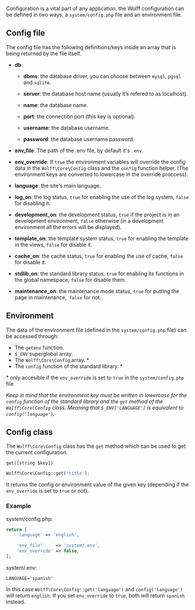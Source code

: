 Configuration is a vital part of any application, the Wolff configuration can be defined in two ways, a `system/config.php` file and an environment file.

## Config file

The config file has the following definitions/keys inside an array that is being returned by the file itself.

* **db**:

    * **dbms**: the database driver, you can choose between `mysql`, `pgsql` and `sqlite`.

    * **server**: the database host name (usually it’s refered to as localhost).

    * **name**: the database name.

    * **port**: the connection port (this key is optional).

    * **username**: the database username.

    * **password**: the database username password.

* **env_file**: The path of the .env file, by default it's `.env`.

* **env_override**: If `true` the environment variables will override the config data in the `Wolff\Core\Config` class and the `config` function helper. (The environment keys are converted to lowercase in the override proccess).

* **language**: the site's main language.

* **log_on**: the log status, `true` for enabling the use of the log system, `false` for disabling it.

* **development_on**: the development status, `true` if the project is in an development environment, `false` otherwise (in a development environment all the errors will be displayed).

* **template_on**: the template system status, `true` for enabling the template in the views, `false` for disable it.

* **cache_on**: the cache status, `true` for enabling the use of cache, `false` for disable it.

* **stdlib_on**: the standard library status, `true` for enabling its functions in the global namespace, `false` for disable them.

* **maintenance_on**: the maintenance mode status, `true` for putting the page in maintenance,` false` for not.

## Environment

The data of the environment file (defined in the `system/config.php` file) can be accessed through:

* The `getenv` function.
* `$_ENV` superglobal array.
* The `Wolff\Core\Config` array. *
* The `config` function of the standard library. *

\* only accesible if the `env_override` is set to `true` in the `system/config.php` file

_Keep in mind that the environment key must be written in lowercase for the `config` function of the standard library and the `get` method of the `Wolff\Core\Config` class. Meaning that `$_ENV['LANGUAGE']` is equivalent to `config('language')`._

## Config class

The `Wolff\Core\Config` class has the `get` method which can be used to get the current configuration.

`get([string $key])`

```php
Wolff\Core\Config::get('title');
```

It returns the config or environment value of the given key (depending if the `env_override` is set to `true` or not).

### Example

system/config.php:

```php
return [
    'language' => 'english',

    'env_file'     => 'system/.env',
    'env_override' => false,
];
```

system/.env:

```
LANGUAGE='spanish'
```

In this case `Wolff\Core\Config::get('language')` and `config('language')` will return `english`. If you set `env_override` to `true`, both will return `spanish` instead.
